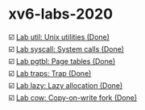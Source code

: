 # xv6-labs-2020

☑️ [Lab util: Unix utilities (Done)](https://github.com/D4m0n/xv6-labs-2020/tree/util)  
☑️ [Lab syscall: System calls (Done)](https://github.com/D4m0n/xv6-labs-2020/tree/syscall)  
☑️ [Lab pgtbl: Page tables (Done)](https://github.com/D4m0n/xv6-labs-2020/tree/pgtbl)  
☑️ [Lab traps: Trap (Done)](https://github.com/D4m0n/xv6-labs-2020/tree/traps)  
☑️ [Lab lazy: Lazy allocation (Done)](https://github.com/D4m0n/xv6-labs-2020/tree/lazy)  
☑️ [Lab cow: Copy-on-write fork (Done)](https://github.com/D4m0n/xv6-labs-2020/tree/cow)
